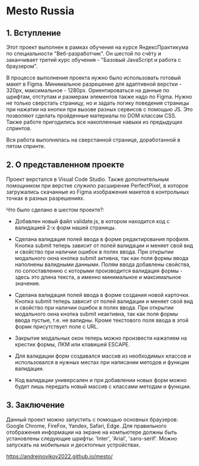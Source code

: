 # Mesto Russia #

## 1.  Вступление ##

Этот проект выполнен в рамках обучения на курсе ЯндексПрактикума по специальности "Веб-разработчик". Он шестой по счёту и заканчивает третий курс обучения - "Базовый JavaScript и работа с браузером".

В процессе выполнения проекта нужно было использовать готовый макет в Figma. Минимальное разрешение для адаптивной верстки - 320px, максимальное - 1280px. Ориентироваться на данные по шрифтам, отступам и размерам элементов также надо по Figma. Нужно не только сверстать страницу, но и задать логику поведения страницы при нажатии на кнопки при вызове разных сервисов с помощью JS. Это позволяют сделать пройденные материалы по DOM классам CSS. Также работе пригодились все накопленные навыки из предыдущих спринтов.

Вся работа выполнялась на сверстанной странице, доработанной в пятом спринте.

## 2.  О представленном проекте ##

Проект верстался в Visual Code Studio. Также дополнительным помощником при верстке служило расширение PerfectPixel, в которое загружались скачанные из Figma изображения макетов в контрольных точках в разных разрешениях.

Что было сделано в шестом проекте?:

* Добавлен новый файл validate.js, в котором находится код с валидацией 2-х форм нашей страницы.

* Сделана валидация полей ввода в форме редактирования профиля. Кнопка submit теперь зависит от полей валидации и меняет свой вид и свойство при наличии ошибок в полях ввода. При открытии модального окна кнопка submit    активна, так как поля формы ввода наполнены валидными данными. Полям ввода добавлены свойства, по сопоставлению с которыми производится валидация формы - здесь это длина текста, а именно минимальное и максимальное значение.

* Сделана валидация полей ввода в форме создания новой карточки. Кнопка submit теперь зависит от полей валидации и меняет свой вид и свойство при наличии ошибок в полях ввода. При открытии модального окна кнопка submit    неактивна, так как поля формы ввода пустые, т.е. не валидны. Кроме текстового поля ввода в этой формк присутствует поле с URL.

* Закрытие модальных окон теперь можно произвести нажатием на крестик формы, ЛКМ или клавишей ESCAPE.

* Для валидации форм создавался массив из необходимых классов и использовался в нужных местах при написании методов и функции валидации.

* Код валидации универсален и при добавлении новых форм можно будет лишь передать новый массив с классами методам и функции.

## 3. Заключение ##

Данный проект можно запустить с помощью основных браузеров: Google Chrome, FireFox, Yandex, Safari, Edge. Для правильного отображения информации на экране на компьютере должны быть установлены следующие шрифты: 'Inter', 'Arial', 'sans-serif'. Можно запускать на мобильных и десктопных устройствах.

https://andreinovikov2022.github.io/mesto/